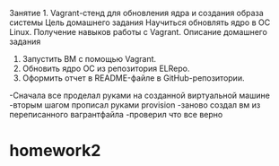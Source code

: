 Занятие 1. Vagrant-стенд для обновления ядра и создания образа системы
Цель домашнего задания
Научиться обновлять ядро в ОС Linux. Получение навыков работы с Vagrant. 
Описание домашнего задания
1) Запустить ВМ с помощью Vagrant.
2) Обновить ядро ОС из репозитория ELRepo.
3) Оформить отчет в README-файле в GitHub-репозитории.

-Сначала все проделал руками на созданной виртуальной машине
-вторым шагом прописал руками provision
-заново создал вм из переписанного вагрантфайла
-проверил что все верно

# homework2
